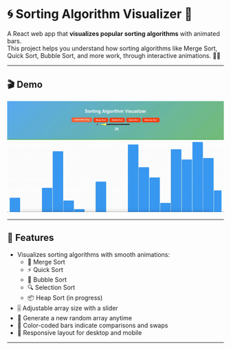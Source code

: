 # 🌀 Sorting Algorithm Visualizer 🚦

A React web app that **visualizes popular sorting algorithms** with animated bars.  
This project helps you understand how sorting algorithms like Merge Sort, Quick Sort, Bubble Sort, and more work, through interactive animations. 🎥✨

---

## 🎬 Demo

![Watch the demo video](./assets/demo.gif)

---

## 🚀 Features

- Visualizes sorting algorithms with smooth animations:
  - 🔀 Merge Sort
  - ⚡ Quick Sort
  - 🧼 Bubble Sort
  - 🔍 Selection Sort
  - 📦 Heap Sort (in progress)
- 🎚️ Adjustable array size with a slider
- 🔄 Generate a new random array anytime
- 🌈 Color-coded bars indicate comparisons and swaps
- 📱 Responsive layout for desktop and mobile

---
